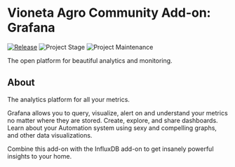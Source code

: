 # Vioneta Agro Community Add-on: Grafana

[![Release][release-shield]][release] ![Project Stage][project-stage-shield] ![Project Maintenance][maintenance-shield]

The open platform for beautiful analytics and monitoring.

## About

The analytics platform for all your metrics.

Grafana allows you to query, visualize, alert on and understand your metrics
no matter where they are stored. Create, explore, and share dashboards. Learn
about your Automation system using sexy and compelling graphs, and other
data visualizations.

Combine this add-on with the InfluxDB add-on to get insanely powerful
insights to your home.

[maintenance-shield]: https://img.shields.io/maintenance/yes/2024.svg
[project-stage-shield]: https://img.shields.io/badge/project%20stage-production%20ready-brightgreen.svg
[release-shield]: https://img.shields.io/badge/version-v10.1.1-blue.svg
[release]: https://github.com/Vioneta/addon-grafana/tree/v10.1.1
